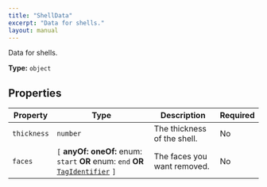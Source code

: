 ```yaml
---
title: "ShellData"
excerpt: "Data for shells."
layout: manual
---
```


Data for shells.


**Type:** `object`




## Properties

| Property | Type | Description | Required |
|----------|------|-------------|----------|
| `thickness` |`number`| The thickness of the shell. | No |
| `faces` |`[` **anyOf:** **oneOf:** enum: `start` **OR** enum: `end` **OR** [`TagIdentifier`](/docs/kcl/types#tag-identifier) `]`| The faces you want removed. | No |


